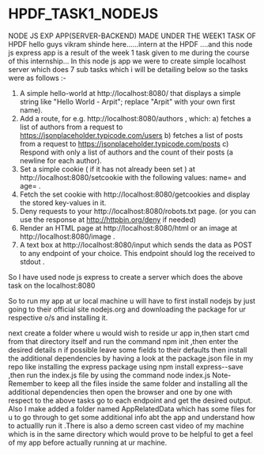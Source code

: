 # HPDF_TASK1_NODEJS
NODE JS EXP APP(SERVER-BACKEND) MADE UNDER THE WEEK1 TASK  OF HPDF
hello guys vikram shinde here......intern at the HPDF ....and this node js express app is a result of the week 1 task given to me during the course of this internship...
In this node js app we were to create simple localhost server which does 7 sub tasks which i will be detailing below
so the tasks were as follows :-
1) A simple hello-world at http://localhost:8080/ that displays a simple string
like "Hello World - Arpit"; replace "Arpit" with your own first name).
2) Add a route, for e.g. http://localhost:8080/authors , which:
    a) fetches a list of authors from a request to
    https://jsonplaceholder.typicode.com/users
    b) fetches a list of posts from a request to
    https://jsonplaceholder.typicode.com/posts
    c) Respond with only a list of authors and the count of their posts (a newline for
    each author).
3) Set a simple cookie ( if it has not already been set ) at
http://localhost:8080/setcookie with the following values:
name=<your-first-name> and age=<your-age> .
4) Fetch the set cookie with http://localhost:8080/getcookies and display
the stored key-values in it.
5) Deny requests to your http://localhost:8080/robots.txt page. (or you
can use the response at http://httpbin.org/deny if needed)
6) Render an HTML page at http://localhost:8080/html or an image at
http://localhost:8080/image .
7) A text box at http://localhost:8080/input which sends the data as POST to
any endpoint of your choice. This endpoint should log the received to
stdout . 

So I have used node js express to create a server which does the above task on the localhost:8080

So to run my app at ur local machine u will have to first install nodejs by just going to their official site nodejs.org
and downloading the package for ur respective o/s and installing it.

next create a folder where u would wish to reside ur app in,then start cmd from that directory itself and run the command 
npm init 
,then enter the desired details n if possible leave some fields to their defaults
then install the additional dependencies by having a look at the package.json file in my repo like installing the express package using
npm install express--save
,then run the index.js file by using the command node index.js
Note-Remember to keep all the files inside the same folder and installing all the additional dependencies
then open the browser and one by one with respect to the above tasks go to each endpoint and get the desired output.
Also I make added a folder named AppRelatedData which has some files for u to go through to get some additional info abt the app and 
understand how to actuallly run it .There is also a demo screen cast video of my machine which is in the same directory which would prove to be
helpful to get a feel of my app before actually running at ur machine. 
